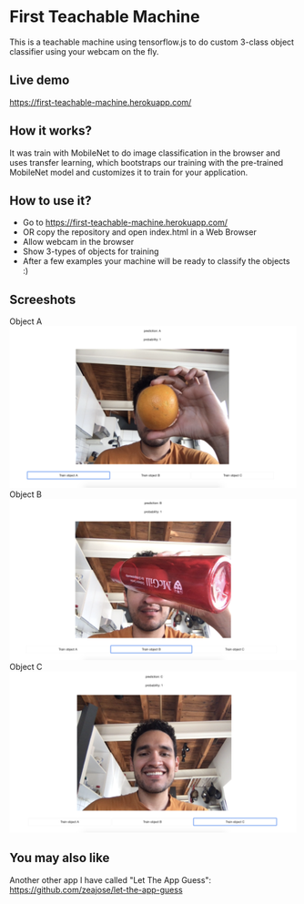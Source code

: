 # First Teachable Machine
This is a teachable machine using tensorflow.js to do custom 3-class object classifier using your webcam on the fly.

## Live demo

https://first-teachable-machine.herokuapp.com/

## How it works?

It was train with MobileNet to do image classification in the browser and uses transfer learning, which bootstraps our training with the pre-trained MobileNet model and customizes it to train for your application.


## How to use it?

- Go to https://first-teachable-machine.herokuapp.com/
- OR copy the repository and open index.html in a Web Browser 
- Allow webcam in the browser
- Show 3-types of objects for training
- After a few examples your machine will be ready to classify the objects :)


## Screeshots

<div>
  Object A 
  <img src="public/object_a.png" />
  <br>
  Object B 
  <img src="public/object_b.png" />
  <br>
  Object C 
  <img src="public/object_c.png" />
<div/>
  

## You may also like
Another other app I have called "Let The App Guess":
https://github.com/zeajose/let-the-app-guess

